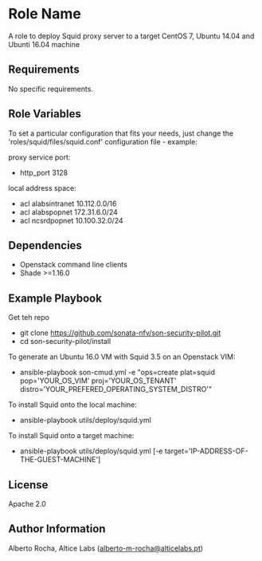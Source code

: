 Role Name
=========

A role to deploy Squid proxy server to a target CentOS 7, Ubuntu 14.04 and Ubunti 16.04 machine


Requirements
------------

No specific requirements.


Role Variables
--------------

To set a particular configuration that fits your needs, just change the 'roles/squid/files/squid.conf' configuration file - example: <br>

proxy service port:
* http_port 3128

local address space:
* acl alabsintranet 10.112.0.0/16
* acl alabspopnet 172.31.6.0/24
* acl ncsrdpopnet 10.100.32.0/24


Dependencies
------------

* Openstack command line clients
* Shade >=1.16.0


Example Playbook
----------------

Get teh repo
* git clone https://github.com/sonata-nfv/son-security-pilot.git
* cd son-security-pilot/install

To generate an Ubuntu 16.0 VM with Squid 3.5 on an Openstack VIM:
* ansible-playbook son-cmud.yml -e "ops=create plat=squid pop='YOUR_OS_VIM' proj='YOUR_OS_TENANT' distro='YOUR_PREFERED_OPERATING_SYSTEM_DISTRO'"


To install Squid onto the local machine:
* ansible-playbook utils/deploy/squid.yml

To install Squid onto a target machine:
* ansible-playbook utils/deploy/squid.yml [-e target='IP-ADDRESS-OF-THE-GUEST-MACHINE']


License
-------

Apache 2.0


Author Information
------------------

Alberto Rocha, Altice Labs (alberto-m-rocha@alticelabs.pt)
